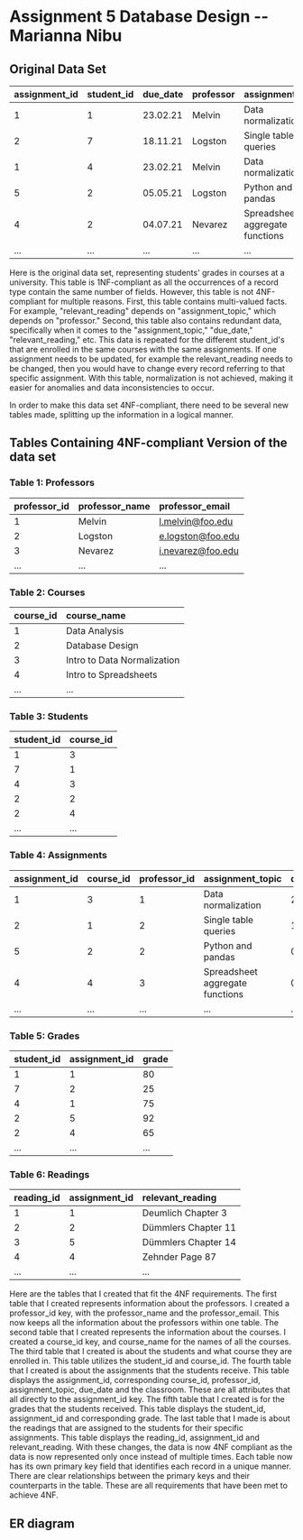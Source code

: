# Assignment 5 Database Design -- Marianna Nibu

## Original Data Set
| assignment_id | student_id | due_date | professor | assignment_topic                | classroom | grade | relevant_reading    | professor_email   |
| :------------ | :--------- | :------- | :-------- | :------------------------------ | :-------- | :---- | :------------------ | :---------------- |
| 1             | 1          | 23.02.21 | Melvin    | Data normalization              | WWH 101   | 80    | Deumlich Chapter 3  | l.melvin@foo.edu  |
| 2             | 7          | 18.11.21 | Logston   | Single table queries            | 60FA 314  | 25    | Dümmlers Chapter 11 | e.logston@foo.edu |
| 1             | 4          | 23.02.21 | Melvin    | Data normalization              | WWH 101   | 75    | Deumlich Chapter 3  | l.melvin@foo.edu  |
| 5             | 2          | 05.05.21 | Logston   | Python and pandas               | 60FA 314  | 92    | Dümmlers Chapter 14 | e.logston@foo.edu |
| 4             | 2          | 04.07.21 | Nevarez   | Spreadsheet aggregate functions | WWH 201   | 65    | Zehnder Page 87     | i.nevarez@foo.edu |
| ...           | ...        | ...      | ...       | ...                             | ...       | ...   | ...                 | ...               |

Here is the original data set, representing students' grades in courses at a university. This table is 1NF-compliant as all the occurrences of a record type contain the same number of fields. However, this table is not 4NF-compliant for multiple reasons. First, this table contains multi-valued facts. For example, "relevant_reading" depends on "assignment_topic," which depends on "professor." Second, this table also contains redundant data, specifically when it comes to the "assignment_topic," "due_date," "relevant_reading," etc. This data is repeated for the different student_id's that are enrolled in the same courses with the same assignments. If one assignment needs to be updated, for example the relevant_reading needs to be changed, then you would have to change every record referring to that specific assignment. With this table, normalization is not achieved, making it easier for anomalies and data inconsistencies to occur. 

In order to make this data set 4NF-compliant, there need to be several new tables made, splitting up the information in a logical manner. 

## Tables Containing 4NF-compliant Version of the data set 

### Table 1: Professors 
|professor_id | professor_name | professor_email |
|:----------| :-------------- | :--------------|
| 1  | Melvin | l.melvin@foo.edu|
| 2  | Logston | e.logston@foo.edu|
| 3  | Nevarez | i.nevarez@foo.edu|
| ... | ... | ... |

### Table 2: Courses
| course_id | course_name |
| :---------| :-----------|
| 1 | Data Analysis |
| 2 | Database Design |
| 3 | Intro to Data Normalization |
| 4 | Intro to Spreadsheets | 
| ... | ... |

### Table 3: Students 
|student_id | course_id |
| :---------| :-----------|
| 1 | 3 |
| 7 | 1 |
| 4 | 3 |
| 2 | 2 |
| 2 | 4 |
| ... | ... |

### Table 4: Assignments 
assignment_id | course_id | professor_id | assignment_topic | due_date| classroom |
| :---------| :--------| :------| :---- |:---------| :----- |
|  1 | 3 |  1 | Data normalization | 23.02.21 | WWH101 |
|  2 | 1 | 2 | Single table queries | 18.11.21 | 60FA 314 |
|  5 | 2 | 2 | Python and pandas | 05.05.21 | 60FA 314 |
|  4 | 4 | 3 | Spreadsheet aggregate functions | 04.07.21 | WWH201 |
| ... | ... | ... | ... | ... | ... |

### Table 5: Grades
| student_id | assignment_id | grade |
| :---------| :--------| :------|
| 1 |  1 | 80|
| 7 | 2 | 25 |
| 4 |  1 | 75 |
| 2 |  5 | 92 |
| 2 |  4 | 65 |
| ... | ... | ... |

### Table 6: Readings 
reading_id | assignment_id | relevant_reading |
| :---------| :--------| :------|
| 1 |  1 | Deumlich Chapter 3 |
| 2 |  2 | Dümmlers Chapter 11 |
| 3 |  5 | Dümmlers Chapter 14 |
| 4 | 4  | Zehnder Page 87 |
| ... | ... | ... |


Here are the tables that I created that fit the 4NF requirements. The first table that I created represents information about the professors. I created a professor_id key, with the professor_name and the professor_email. This now keeps all the information about the professors within one table. 
The second table that I created represents the information about the courses. I created a course_id key, and course_name for the names of all the courses. 
The third table that I created is about the students and what course they are enrolled in. This table utilizes the student_id and course_id. 
The fourth table that I created is about the assignments that the students receive. This table displays the assignment_id, corresponding course_id, professor_id, assignment_topic, due_date and the classroom. These are all attributes that all directly to the assignment_id key.
The fifth table that I created is for the grades that the students received. This table displays the student_id, assignment_id and corresponding grade. 
The last table that I made is about the readings that are assigned to the students for their specific assignments. This table displays the reading_id, assignment_id and relevant_reading. 
With these changes, the data is now 4NF compliant as the data is now represented only once instead of multiple times. Each table now has its own primary key field that identifies each record in a unique manner. There are clear relationships between the primary keys and their counterparts in the table. These are all requirements that have been met to achieve 4NF. 


## ER diagram  

